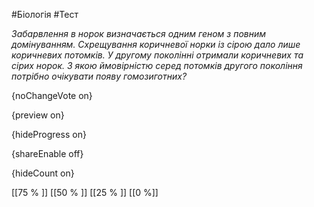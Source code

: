 #Біологія #Тест

*Забарвлення в норок визначається одним геном з повним домінуванням. Схрещування коричневої норки із сірою дало лише коричневих потомків. У другому поколінні отримали коричневих та сірих норок. З якою ймовірністю серед потомків другого покоління потрібно очікувати появу гомозиготних?*

{noChangeVote on}

{preview on}

{hideProgress on}

{shareEnable off}

{hideCount on}

[[75 % ]]
[[50 % ]]
[[25 % ]]
[[0 %]]
